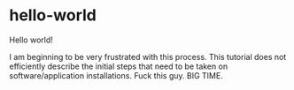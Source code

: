 # hello-world
Hello world! 

I am beginning to be very frustrated with this process. This tutorial does not efficiently describe the initial steps that need to be taken on software/application installations. Fuck this guy. BIG TIME. 
